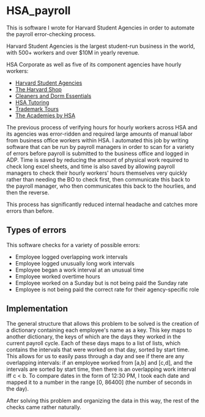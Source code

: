 # HSA_payroll
This is software I wrote for Harvard Student Agencies in order to automate the payroll error-checking process. 

Harvard Student Agencies is the largest student-run business in the world, with 500+ workers and over $10M in yearly revenue.

HSA Corporate as well as five of its component agencies have hourly workers:

* [Harvard Student Agencies](https://hsa.net)
* [The Harvard Shop](https://www.theharvardshop.com)
* [Cleaners and Dorm Essentials](https://dormessentials.hsa.net)
* [HSA Tutoring](https://hsatutoring.com)
* [Trademark Tours](https://trademarktours.com)
* [The Academies by HSA](https://www.academies.hsa.net)

The previous process of verifying hours for hourly workers across HSA and its agencies was error-ridden and required large amounts of manual labor from business office workers within HSA. I automated this job by writing software that can be run by payroll managers in order to scan for a variety of errors before payroll is submitted to the business office and logged in ADP. Time is saved by reducing the amount of physical work required to check long excel sheets, and time is also saved by allowing payroll managers to check their hourly workers' hours themselves very quickly rather than needing the BO to check first, then communicate this back to the payroll manager, who then communicates this back to the hourlies, and then the reverse. 

This process has significantly reduced internal headache and catches more errors than before.

## Types of errors

This software checks for a variety of possible errors:

* Employee logged overlapping work intervals
* Employee logged unusually long work intervals
* Employee began a work interval at an unusual time
* Employee worked overtime hours
* Employee worked on a Sunday but is not being paid the Sunday rate
* Employee is not being paid the correct rate for their agency-specific role

## Implementation

The general structure that allows this problem to be solved is the creation of a dictionary containing each employee's name as a key. This key maps to another dictionary, the keys of which are the days they worked in the current payroll cycle. Each of these days maps to a list of lists, which contains the  intervals that were worked on that day, sorted by start time. This allows for us to easily pass through a day and see if there are any overlapping intervals: if an employee worked from [a,b] and [c,d], and the intervals are sorted by start time, then there is an overlapping work interval iff c < b. To compare dates in the form of 12:30 PM, I took each date and mapped it to a number in the range [0, 86400] (the number of seconds in the day).

After solving this problem and organizing the data in this way, the rest of the checks came rather naturally.
